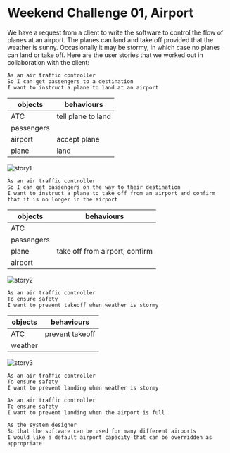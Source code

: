 
# Weekend Challenge 01, Airport

We have a request from a client to write the software to control the flow of planes at an airport. The planes can land and take off provided that the weather is sunny. Occasionally it may be stormy, in which case no planes can land or take off.  Here are the user stories that we worked out in collaboration with the client:

```
As an air traffic controller
So I can get passengers to a destination
I want to instruct a plane to land at an airport
```

objects | behaviours
-|-
ATC | tell plane to land  
passengers |
airport | accept plane
plane | land

![story1](https://github.com/n3ttl3t/airport_challenge/blob/master/uml/userstory01.png)

```
As an air traffic controller
So I can get passengers on the way to their destination
I want to instruct a plane to take off from an airport and confirm that it is no longer in the airport
```

objects | behaviours
-|-
ATC |   
passengers |  
plane | take off from airport, confirm
airport |  

![story2](https://github.com/n3ttl3t/airport_challenge/blob/master/uml/userstory02.png)

```
As an air traffic controller
To ensure safety
I want to prevent takeoff when weather is stormy
```

objects | behaviours
-|-
ATC | prevent takeoff
weather |

![story3](https://github.com/n3ttl3t/airport_challenge/blob/master/uml/userstory03.png)

```
As an air traffic controller
To ensure safety
I want to prevent landing when weather is stormy

As an air traffic controller
To ensure safety
I want to prevent landing when the airport is full

As the system designer
So that the software can be used for many different airports
I would like a default airport capacity that can be overridden as appropriate
```
